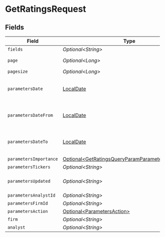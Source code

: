 # GetRatingsRequest


## Fields

| Field                                                                                                                      | Type                                                                                                                       | Required                                                                                                                   | Description                                                                                                                |
| -------------------------------------------------------------------------------------------------------------------------- | -------------------------------------------------------------------------------------------------------------------------- | -------------------------------------------------------------------------------------------------------------------------- | -------------------------------------------------------------------------------------------------------------------------- |
| `fields`                                                                                                                   | *Optional\<String>*                                                                                                        | :heavy_minus_sign:                                                                                                         | Fields                                                                                                                     |
| `page`                                                                                                                     | *Optional\<Long>*                                                                                                          | :heavy_minus_sign:                                                                                                         | Page number                                                                                                                |
| `pagesize`                                                                                                                 | *Optional\<Long>*                                                                                                          | :heavy_minus_sign:                                                                                                         | Page size                                                                                                                  |
| `parametersDate`                                                                                                           | [LocalDate](https://docs.oracle.com/javase/8/docs/api/java/time/LocalDate.html)                                            | :heavy_minus_sign:                                                                                                         | Date in YYYY-MM-DD format                                                                                                  |
| `parametersDateFrom`                                                                                                       | [LocalDate](https://docs.oracle.com/javase/8/docs/api/java/time/LocalDate.html)                                            | :heavy_minus_sign:                                                                                                         | Start date in YYYY-MM-DD format                                                                                            |
| `parametersDateTo`                                                                                                         | [LocalDate](https://docs.oracle.com/javase/8/docs/api/java/time/LocalDate.html)                                            | :heavy_minus_sign:                                                                                                         | End date in YYYY-MM-DD format                                                                                              |
| `parametersImportance`                                                                                                     | [Optional\<GetRatingsQueryParamParametersImportance>](../../models/operations/GetRatingsQueryParamParametersImportance.md) | :heavy_minus_sign:                                                                                                         | Importance                                                                                                                 |
| `parametersTickers`                                                                                                        | *Optional\<String>*                                                                                                        | :heavy_minus_sign:                                                                                                         | Tickers                                                                                                                    |
| `parametersUpdated`                                                                                                        | *Optional\<String>*                                                                                                        | :heavy_minus_sign:                                                                                                         | Updated time in Unix format                                                                                                |
| `parametersAnalystId`                                                                                                      | *Optional\<String>*                                                                                                        | :heavy_minus_sign:                                                                                                         | Analyst IDs                                                                                                                |
| `parametersFirmId`                                                                                                         | *Optional\<String>*                                                                                                        | :heavy_minus_sign:                                                                                                         | Firm IDs                                                                                                                   |
| `parametersAction`                                                                                                         | [Optional\<ParametersAction>](../../models/operations/ParametersAction.md)                                                 | :heavy_minus_sign:                                                                                                         | Action                                                                                                                     |
| `firm`                                                                                                                     | *Optional\<String>*                                                                                                        | :heavy_minus_sign:                                                                                                         | Firm                                                                                                                       |
| `analyst`                                                                                                                  | *Optional\<String>*                                                                                                        | :heavy_minus_sign:                                                                                                         | Analyst                                                                                                                    |